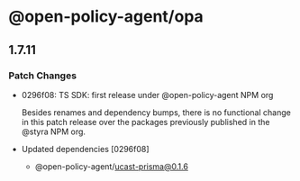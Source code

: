 # @open-policy-agent/opa

## 1.7.11

### Patch Changes

- 0296f08: TS SDK: first release under @open-policy-agent NPM org

  Besides renames and dependency bumps, there is no functional change in this patch release
  over the packages previously published in the @styra NPM org.

- Updated dependencies [0296f08]
  - @open-policy-agent/ucast-prisma@0.1.6
